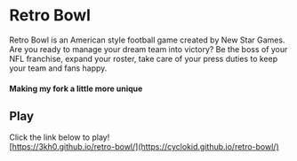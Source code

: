 # Retro Bowl
Retro Bowl is an American style football game created by New Star Games. Are you ready to manage your dream team into victory? Be the boss of your NFL franchise, expand your roster, take care of your press duties to keep your team and fans happy.

#### Making my fork a little more unique

## Play 

Click the link below to play!<br>
[https://3kh0.github.io/retro-bowl/](https://cyclokid.github.io/retro-bowl/)
